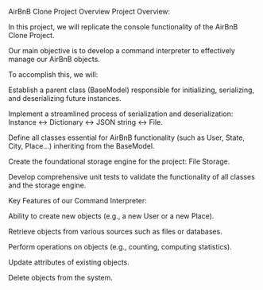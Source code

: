 AirBnB Clone Project Overview
Project Overview:

In this project, we will replicate the console functionality of the AirBnB Clone Project.

Our main objective is to develop a command interpreter to effectively manage our AirBnB objects.

To accomplish this, we will:

Establish a parent class (BaseModel) responsible for initializing, serializing, and deserializing future instances.

Implement a streamlined process of serialization and deserialization: Instance <-> Dictionary <-> JSON string <-> File.

Define all classes essential for AirBnB functionality (such as User, State, City, Place...) inheriting from the BaseModel.

Create the foundational storage engine for the project: File Storage.

Develop comprehensive unit tests to validate the functionality of all classes and the storage engine.

Key Features of our Command Interpreter:

Ability to create new objects (e.g., a new User or a new Place).

Retrieve objects from various sources such as files or databases.

Perform operations on objects (e.g., counting, computing statistics).

Update attributes of existing objects.

Delete objects from the system.
